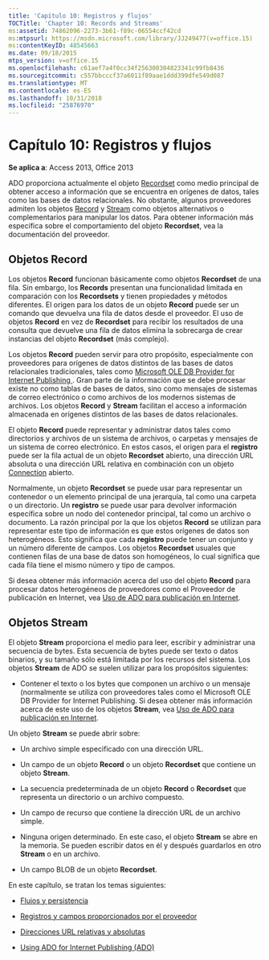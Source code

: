 ```yaml
---
title: 'Capítulo 10: Registros y flujos'
TOCTitle: 'Chapter 10: Records and Streams'
ms:assetid: 74862096-2273-3b61-f89c-06554ccf42cd
ms:mtpsurl: https://msdn.microsoft.com/library/JJ249477(v=office.15)
ms:contentKeyID: 48545663
ms.date: 09/18/2015
mtps_version: v=office.15
ms.openlocfilehash: c61aef7a4f0cc34f256300304823341c99fb8436
ms.sourcegitcommit: c557bbcccf37a6011f89aae1ddd399dfe549d087
ms.translationtype: MT
ms.contentlocale: es-ES
ms.lasthandoff: 10/31/2018
ms.locfileid: "25876970"
---
```

# <a name="chapter-10-records-and-streams"></a>Capítulo 10: Registros y flujos


**Se aplica a**: Access 2013, Office 2013

ADO proporciona actualmente el objeto [Recordset](recordset-object-ado.md) como medio principal de obtener acceso a información que se encuentra en orígenes de datos, tales como las bases de datos relacionales. No obstante, algunos proveedores admiten los objetos [Record](record-object-ado.md) y [Stream](stream-object-ado.md) como objetos alternativos o complementarios para manipular los datos. Para obtener información más específica sobre el comportamiento del objeto **Recordset**, vea la documentación del proveedor.

## <a name="records"></a>Objetos Record

Los objetos **Record** funcionan básicamente como objetos **Recordset** de una fila. Sin embargo, los **Records** presentan una funcionalidad limitada en comparación con los **Recordsets** y tienen propiedades y métodos diferentes. El origen para los datos de un objeto **Record** puede ser un comando que devuelva una fila de datos desde el proveedor. El uso de objetos **Record** en vez de **Recordset** para recibir los resultados de una consulta que devuelve una fila de datos elimina la sobrecarga de crear instancias del objeto **Recordset** (más complejo).

Los objetos **Record** pueden servir para otro propósito, especialmente con proveedores para orígenes de datos distintos de las bases de datos relacionales tradicionales, tales como [ Microsoft OLE DB Provider for Internet Publishing ](microsoft-ole-db-provider-for-internet-publishing.md). Gran parte de la información que se debe procesar existe no como tablas de bases de datos, sino como mensajes de sistemas de correo electrónico o como archivos de los modernos sistemas de archivos. Los objetos **Record** y **Stream** facilitan el acceso a información almacenada en orígenes distintos de las bases de datos relacionales.

El objeto **Record** puede representar y administrar datos tales como directorios y archivos de un sistema de archivos, o carpetas y mensajes de un sistema de correo electrónico. En estos casos, el origen para el **registro** puede ser la fila actual de un objeto **Recordset** abierto, una dirección URL absoluta o una dirección URL relativa en combinación con un objeto [Connection](connection-object-ado.md) abierto.

Normalmente, un objeto **Recordset** se puede usar para representar un contenedor o un elemento principal de una jerarquía, tal como una carpeta o un directorio. Un **registro** se puede usar para devolver información específica sobre un nodo del contenedor principal, tal como un archivo o documento. La razón principal por la que los objetos **Record** se utilizan para representar este tipo de información es que estos orígenes de datos son heterogéneos. Esto significa que cada **registro** puede tener un conjunto y un número diferente de campos. Los objetos **Recordset** usuales que contienen filas de una base de datos son homogéneos, lo cual significa que cada fila tiene el mismo número y tipo de campos.

Si desea obtener más información acerca del uso del objeto **Record** para procesar datos heterogéneos de proveedores como el Proveedor de publicación en Internet, vea [Uso de ADO para publicación en Internet](using-ado-for-internet-publishing.md).

## <a name="streams"></a>Objetos Stream

El objeto **Stream** proporciona el medio para leer, escribir y administrar una secuencia de bytes. Esta secuencia de bytes puede ser texto o datos binarios, y su tamaño sólo está limitada por los recursos del sistema. Los objetos **Stream** de ADO se suelen utilizar para los propósitos siguientes:

  - Contener el texto o los bytes que componen un archivo o un mensaje (normalmente se utiliza con proveedores tales como el Microsoft OLE DB Provider for Internet Publishing. Si desea obtener más información acerca de este uso de los objetos **Stream**, vea [Uso de ADO para publicación en Internet](using-ado-for-internet-publishing.md).

Un objeto **Stream** se puede abrir sobre:

  - Un archivo simple especificado con una dirección URL.

  - Un campo de un objeto **Record** o un objeto **Recordset** que contiene un objeto **Stream**.

  - La secuencia predeterminada de un objeto **Record** o **Recordset** que representa un directorio o un archivo compuesto.

  - Un campo de recurso que contiene la dirección URL de un archivo simple.

  - Ninguna origen determinado. En este caso, el objeto **Stream** se abre en la memoria. Se pueden escribir datos en él y después guardarlos en otro **Stream** o en un archivo.

  - Un campo BLOB de un objeto **Recordset**.

En este capítulo, se tratan los temas siguientes:

- [Flujos y persistencia](streams-and-persistence.md)

- [Registros y campos proporcionados por el proveedor](records-and-provider-supplied-fields.md)

- [Direcciones URL relativas y absolutas](absolute-and-relative-urls.md)

- [Using ADO for Internet Publishing (ADO)](using-ado-for-internet-publishing.md)